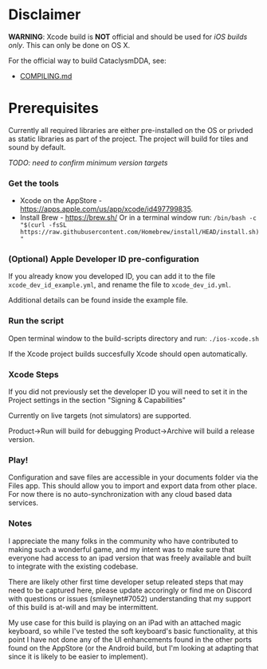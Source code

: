 # Disclaimer

**WARNING**: Xcode build is **NOT** official and should be used for *iOS builds only*. This can only be done on OS X.

For the official way to build CataclysmDDA, see:
  * [COMPILING.md](COMPILING.md)

# Prerequisites

Currently all required libraries are either pre-installed on the OS or privded as static libraries as part of the project. The project will build for tiles and sound by default.

*TODO: need to confirm minimum version targets*

### Get the tools

* Xcode on the AppStore - https://apps.apple.com/us/app/xcode/id497799835.
* Install Brew - https://brew.sh/
    Or in a terminal window run:
    `/bin/bash -c "$(curl -fsSL https://raw.githubusercontent.com/Homebrew/install/HEAD/install.sh)"`

### (Optional) Apple Developer ID pre-configuration

If you already know you developed ID, you can add it to the file `xcode_dev_id_example.yml`, and rename the file to `xcode_dev_id.yml`.

Additional details can be found inside the example file.

### Run the script

Open terminal window to the build-scripts directory and run:
`./ios-xcode.sh`

If the Xcode project builds succesfully Xcode should open automatically.

### Xcode Steps

If you did not previously set the developer ID you will need to set it in the Project settings in the section "Signing & Capabilities"

Currently on live targets (not simulators) are supported.

Product->Run will build for debugging
Product->Archive will build a release version.

### Play!

Configuration and save files are accessible in your documents folder via the Files app. This should allow you to import and export data from other place. For now there is no auto-synchronization with any cloud based data services.

### Notes

I appreciate the many folks in the community who have contributed to making such a wonderful game, and my intent was to make sure that everyone had access to an ipad version that was freely available and built to integrate with the existing codebase.

There are likely other first time developer setup releated steps that may need to be captured here, please update accoringly or find me on Discord with questions or issues (smileynet#7052) understanding that my support of this build is at-will and may be intermittent.

My use case for this build is playing on an iPad with an attached magic keyboard, so while I've tested the soft keyboard's basic functionality, at this point I have not done any of the UI enhancements found in the other ports found on the AppStore (or the Android build, but I'm looking at adapting that since it is likely to be easier to implement).